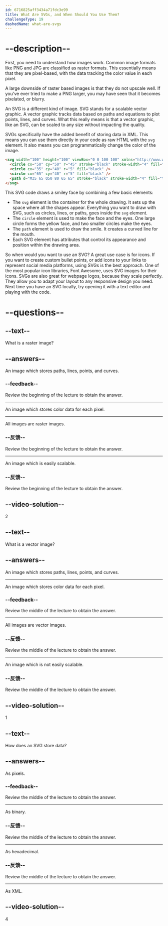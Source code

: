 ```yaml
---
id: 6716825aff3434a71fdc3e99
title: What Are SVGs, and When Should You Use Them?
challengeType: 19
dashedName: what-are-svgs
---
```


# --description--

First, you need to understand how images work. Common image formats like PNG and JPG are classified as raster formats. This essentially means that they are pixel-based, with the data tracking the color value in each pixel.

A large downside of raster based images is that they do not upscale well. If you've ever tried to make a PNG larger, you may have seen that it becomes pixelated, or blurry.

An SVG is a different kind of image. SVG stands for a scalable vector graphic. A vector graphic tracks data based on paths and equations to plot points, lines, and curves. What this really means is that a vector graphic, like an SVG, can be scaled to any size without impacting the quality.

SVGs specifically have the added benefit of storing data in XML. This means you can use them directly in your code as raw HTML with the `svg` element. It also means you can programmatically change the color of the image.

```html
<svg width="100" height="100" viewBox="0 0 100 100" xmlns="http://www.w3.org/2000/svg">
  <circle cx="50" cy="50" r="45" stroke="black" stroke-width="4" fill="yellow" />
  <circle cx="35" cy="40" r="5" fill="black" />
  <circle cx="65" cy="40" r="5" fill="black" />
  <path d="M35 65 Q50 80 65 65" stroke="black" stroke-width="4" fill="transparent" />
</svg>
```

This SVG code draws a smiley face by combining a few basic elements:

- The `svg` element is the container for the whole drawing. It sets up the space where all the shapes appear. Everything you want to draw with SVG, such as circles, lines, or paths, goes inside the `svg` element.
- The `circle` element is used to make the face and the eyes. One large circle forms the yellow face, and two smaller circles make the eyes.
- The `path` element is used to draw the smile. It creates a curved line for the mouth.
- Each SVG element has attributes that control its appearance and position within the drawing area.

So when would you want to use an SVG? A great use case is for icons. If you want to create custom bullet points, or add icons to your links to represent social media platforms, using SVGs is the best approach. One of the most popular icon libraries, Font Awesome, uses SVG images for their icons. SVGs are also great for webpage logos, because they scale perfectly. They allow you to adapt your layout to any responsive design you need. Next time you have an SVG locally, try opening it with a text editor and playing with the code.

# --questions--

## --text--

What is a raster image?

## --answers--

An image which stores paths, lines, points, and curves.

### --feedback--

Review the beginning of the lecture to obtain the answer.

---

An image which stores color data for each pixel.

---

All images are raster images.

### --反馈--

Review the beginning of the lecture to obtain the answer.

---

An image which is easily scalable.

### --反馈--

Review the beginning of the lecture to obtain the answer.

## --video-solution--

2

## --text--

What is a vector image?

## --answers--

An image which stores paths, lines, points, and curves.

---

An image which stores color data for each pixel.

### --feedback--

Review the middle of the lecture to obtain the answer.

---

All images are vector images.

### --反馈--

Review the middle of the lecture to obtain the answer.

---

An image which is not easily scalable.

### --反馈--

Review the middle of the lecture to obtain the answer.

## --video-solution--

1

## --text--

How does an SVG store data?

## --answers--

As pixels.

### --feedback--

Review the middle of the lecture to obtain the answer.

---

As binary.

### --反馈--

Review the middle of the lecture to obtain the answer.

---

As hexadecimal.

### --反馈--

Review the middle of the lecture to obtain the answer.

---

As XML.

## --video-solution--

4
